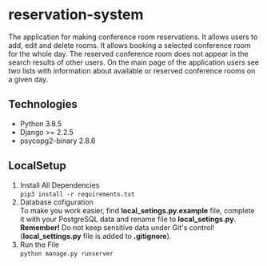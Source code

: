 # reservation-system
The application for making conference room reservations. It allows users to add, edit and delete rooms. It allows booking a selected conference room for the whole day. The reserved conference room does not appear in the search results of other users. On the main page of the application users see two lists with information about available or reserved conference rooms on a given day.

## Technologies
* Python 3.8.5
* Django >= 2.2.5
* psycopg2-binary 2.8.6

## LocalSetup
1) Install All Dependencies  
`pip3 install -r requirements.txt`
2) Database cofiguration  
To make you work easier, find **local_setings.py.example** file, complete it 
with your PostgreSQL data and rename file to **local_setings.py**.  
**Remember!** Do not keep sensitive data under Git's control! (**local_settings.py** file is added to **.gitignore**).   
3) Run the File  
`python manage.py runserver`
